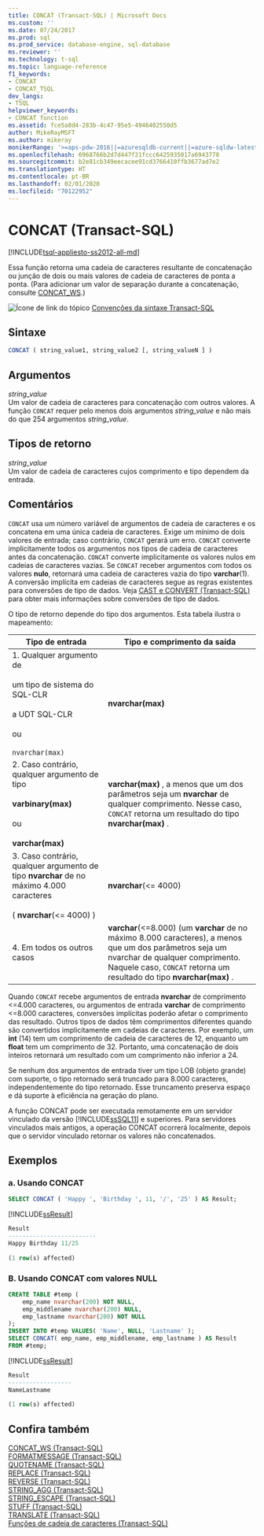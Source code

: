 ```yaml
---
title: CONCAT (Transact-SQL) | Microsoft Docs
ms.custom: ''
ms.date: 07/24/2017
ms.prod: sql
ms.prod_service: database-engine, sql-database
ms.reviewer: ''
ms.technology: t-sql
ms.topic: language-reference
f1_keywords:
- CONCAT
- CONCAT_TSQL
dev_langs:
- TSQL
helpviewer_keywords:
- CONCAT function
ms.assetid: fce5a8d4-283b-4c47-95e5-4946402550d5
author: MikeRayMSFT
ms.author: mikeray
monikerRange: '>=aps-pdw-2016||=azuresqldb-current||=azure-sqldw-latest||>=sql-server-2016||=sqlallproducts-allversions||>=sql-server-linux-2017||=azuresqldb-mi-current'
ms.openlocfilehash: 6968766b2d7d447f21fccc6425935017a6943778
ms.sourcegitcommit: b2e81cb349eecacee91cd3766410ffb3677ad7e2
ms.translationtype: HT
ms.contentlocale: pt-BR
ms.lasthandoff: 02/01/2020
ms.locfileid: "70122952"
---
```

# <a name="concat-transact-sql"></a>CONCAT (Transact-SQL)
[!INCLUDE[tsql-appliesto-ss2012-all-md](../../includes/tsql-appliesto-ss2012-all-md.md)]

Essa função retorna uma cadeia de caracteres resultante de concatenação ou junção de dois ou mais valores de cadeia de caracteres de ponta a ponta. (Para adicionar um valor de separação durante a concatenação, consulte [CONCAT_WS](../../t-sql/functions/concat-ws-transact-sql.md).)
  
![Ícone de link do tópico](../../database-engine/configure-windows/media/topic-link.gif "Ícone de link do tópico") [Convenções da sintaxe Transact-SQL](../../t-sql/language-elements/transact-sql-syntax-conventions-transact-sql.md)
  
## <a name="syntax"></a>Sintaxe  
  
```sql
CONCAT ( string_value1, string_value2 [, string_valueN ] )  
```  
  
## <a name="arguments"></a>Argumentos  
*string_value*  
Um valor de cadeia de caracteres para concatenação com outros valores. A função `CONCAT` requer pelo menos dois argumentos *string_value* e não mais do que 254 argumentos *string_value*.
  
## <a name="return-types"></a>Tipos de retorno  
*string_value*  
Um valor de cadeia de caracteres cujos comprimento e tipo dependem da entrada.
  
## <a name="remarks"></a>Comentários  
`CONCAT` usa um número variável de argumentos de cadeia de caracteres e os concatena em uma única cadeia de caracteres. Exige um mínimo de dois valores de entrada; caso contrário, `CONCAT` gerará um erro. `CONCAT` converte implicitamente todos os argumentos nos tipos de cadeia de caracteres antes da concatenação. `CONCAT` converte implicitamente os valores nulos em cadeias de caracteres vazias. Se `CONCAT` receber argumentos com todos os valores **nulo**, retornará uma cadeia de caracteres vazia do tipo **varchar**(1). A conversão implícita em cadeias de caracteres segue as regras existentes para conversões de tipo de dados. Veja [CAST e CONVERT &#40;Transact-SQL&#41;](../../t-sql/functions/cast-and-convert-transact-sql.md) para obter mais informações sobre conversões de tipo de dados.
  
O tipo de retorno depende do tipo dos argumentos. Esta tabela ilustra o mapeamento:
  
|Tipo de entrada|Tipo e comprimento da saída|  
|---|---|
|1. Qualquer argumento de<br><br />um tipo de sistema do SQL-CLR<br><br />a UDT SQL-CLR<br><br />ou<br><br />`nvarchar(max)`|**nvarchar(max)**|  
|2. Caso contrário, qualquer argumento de tipo<br><br />**varbinary(max)**<br><br />ou<br><br />**varchar(max)**|**varchar(max)** , a menos que um dos parâmetros seja um **nvarchar** de qualquer comprimento. Nesse caso, `CONCAT` retorna um resultado do tipo **nvarchar(max)** .|  
|3. Caso contrário, qualquer argumento de tipo **nvarchar** de no máximo 4.000 caracteres<br><br />( **nvarchar**(<= 4000) )|**nvarchar**(<= 4000)|  
|4. Em todos os outros casos|**varchar**(<=8.000) (um **varchar** de no máximo 8.000 caracteres), a menos que um dos parâmetros seja um nvarchar de qualquer comprimento. Naquele caso, `CONCAT` retorna um resultado do tipo **nvarchar(max)** .|  
  
Quando `CONCAT` recebe argumentos de entrada **nvarchar** de comprimento <=4.000 caracteres, ou argumentos de entrada **varchar** de comprimento <=8.000 caracteres, conversões implícitas poderão afetar o comprimento das resultado. Outros tipos de dados têm comprimentos diferentes quando são convertidos implicitamente em cadeias de caracteres. Por exemplo, um **int** (14) tem um comprimento de cadeia de caracteres de 12, enquanto um **float** tem um comprimento de 32. Portanto, uma concatenação de dois inteiros retornará um resultado com um comprimento não inferior a 24.
  
Se nenhum dos argumentos de entrada tiver um tipo LOB (objeto grande) com suporte, o tipo retornado será truncado para 8.000 caracteres, independentemente do tipo retornado. Esse truncamento preserva espaço e dá suporte à eficiência na geração do plano.
  
A função CONCAT pode ser executada remotamente em um servidor vinculado da versão [!INCLUDE[ssSQL11](../../includes/sssql11-md.md)] e superiores. Para servidores vinculados mais antigos, a operação CONCAT ocorrerá localmente, depois que o servidor vinculado retornar os valores não concatenados.
  
## <a name="examples"></a>Exemplos  
  
### <a name="a-using-concat"></a>a. Usando CONCAT  
  
```sql
SELECT CONCAT ( 'Happy ', 'Birthday ', 11, '/', '25' ) AS Result;  
```  
  
[!INCLUDE[ssResult](../../includes/ssresult-md.md)]
  
```sql
Result  
-------------------------  
Happy Birthday 11/25  
  
(1 row(s) affected)  
```  
  
### <a name="b-using-concat-with-null-values"></a>B. Usando CONCAT com valores NULL  
  
```sql
CREATE TABLE #temp (  
    emp_name nvarchar(200) NOT NULL,  
    emp_middlename nvarchar(200) NULL,  
    emp_lastname nvarchar(200) NOT NULL  
);  
INSERT INTO #temp VALUES( 'Name', NULL, 'Lastname' );  
SELECT CONCAT( emp_name, emp_middlename, emp_lastname ) AS Result  
FROM #temp;  
```  

[!INCLUDE[ssResult](../../includes/ssresult-md.md)]
  
```sql
Result  
------------------  
NameLastname  
  
(1 row(s) affected)  
```  
  
## <a name="see-also"></a>Confira também
 [CONCAT_WS &#40;Transact-SQL&#41;](../../t-sql/functions/concat-ws-transact-sql.md)   
 [FORMATMESSAGE &#40;Transact-SQL&#41;](../../t-sql/functions/formatmessage-transact-sql.md)  
 [QUOTENAME &#40;Transact-SQL&#41;](../../t-sql/functions/quotename-transact-sql.md)  
 [REPLACE &#40;Transact-SQL&#41;](../../t-sql/functions/replace-transact-sql.md)  
 [REVERSE &#40;Transact-SQL&#41;](../../t-sql/functions/reverse-transact-sql.md)  
 [STRING_AGG &#40;Transact-SQL&#41;](../../t-sql/functions/string-agg-transact-sql.md)  
 [STRING_ESCAPE &#40;Transact-SQL&#41;](../../t-sql/functions/string-escape-transact-sql.md)  
 [STUFF &#40;Transact-SQL&#41;](../../t-sql/functions/stuff-transact-sql.md)  
 [TRANSLATE &#40;Transact-SQL&#41;](../../t-sql/functions/translate-transact-sql.md)  
 [Funções de cadeia de caracteres &#40;Transact-SQL&#41;](../../t-sql/functions/string-functions-transact-sql.md)  
  


